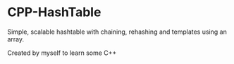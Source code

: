 # CPP-HashTable
Simple, scalable hashtable with chaining, rehashing and templates using an array.

Created by myself to learn some C++
